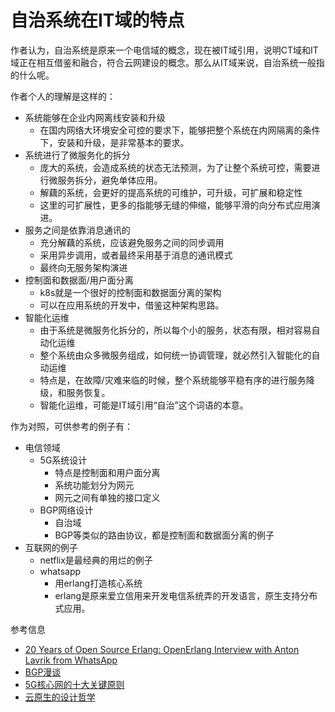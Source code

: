 # 自治系统在IT域的特点

作者认为，自治系统是原来一个电信域的概念，现在被IT域引用，说明CT域和IT域正在相互借鉴和融合，符合云网建设的概念。那么从IT域来说，自治系统一般指的什么呢。

作者个人的理解是这样的：
- 系统能够在企业内网离线安装和升级
  - 在国内网络大环境安全可控的要求下，能够把整个系统在内网隔离的条件下，安装和升级，是非常基本的要求。
- 系统进行了微服务化的拆分
  - 庞大的系统，会造成系统的状态无法预测，为了让整个系统可控，需要进行微服务拆分，避免单体应用。
  - 解藕的系统，会更好的提高系统的可维护，可升级，可扩展和稳定性
  - 这里的可扩展性，更多的指能够无缝的伸缩，能够平滑的向分布式应用演进。
- 服务之间是依靠消息通讯的
  - 充分解藕的系统，应该避免服务之间的同步调用
  - 采用异步调用，或者最终采用基于消息的通讯模式
  - 最终向无服务架构演进
- 控制面和数据面/用户面分离
  - k8s就是一个很好的控制面和数据面分离的架构
  - 可以在应用系统的开发中，借鉴这种架构思路。
- 智能化运维
  - 由于系统是微服务化拆分的，所以每个小的服务，状态有限，相对容易自动化运维
  - 整个系统由众多微服务组成，如何统一协调管理，就必然引入智能化的自动运维
  - 特点是，在故障/灾难来临的时候，整个系统能够平稳有序的进行服务降级，和服务恢复。
  - 智能化运维，可能是IT域引用“自治”这个词语的本意。

作为对照，可供参考的例子有：
- 电信领域
  - 5G系统设计
    - 特点是控制面和用户面分离
    - 系统功能划分为网元
    - 网元之间有单独的接口定义
  - BGP网络设计
    - 自治域
    - BGP等类似的路由协议，都是控制面和数据面分离的例子
- 互联网的例子
  - netflix是最经典的用烂的例子
  - whatsapp
    - 用erlang打造核心系统
    - erlang是原来爱立信用来开发电信系统弄的开发语言，原生支持分布式应用。

参考信息
- [20 Years of Open Source Erlang: OpenErlang Interview with Anton Lavrik from WhatsApp](https://www.erlang-solutions.com/blog/20-years-of-open-source-erlang-openerlang-interview-with-anton-lavrik-from-whatsapp/)
- [BGP漫谈](https://zhuanlan.zhihu.com/p/25433049)
- [5G核心网的十大关键原则](https://zhuanlan.zhihu.com/p/83384845)
- [云原生的设计哲学](https://jimmysong.io/kubernetes-handbook/cloud-native/cloud-native-philosophy.html)